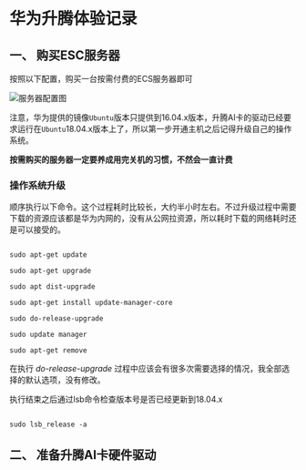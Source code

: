 # 华为升腾体验记录

## 一、 购买ESC服务器

按照以下配置，购买一台按需付费的ECS服务器即可

![服务器配置图](https://sam-test.oss-cn-beijing.aliyuncs.com/assets/hwtast/config.png)

注意，华为提供的镜像```Ubuntu```版本只提供到16.04.x版本，升腾AI卡的驱动已经要求运行在```Ubuntu```18.04.x版本上了，所以第一步开通主机之后记得升级自己的操作系统。


**按需购买的服务器一定要养成用完关机的习惯，不然会一直计费**



### 操作系统升级

顺序执行以下命令。这个过程耗时比较长，大约半小时左右。不过升级过程中需要下载的资源应该都是华为内网的，没有从公网拉资源，所以耗时下载的网络耗时还是可以接受的。

``` Shell

sudo apt-get update

sudo apt-get upgrade

sudo apt dist-upgrade

sudo apt-get install update-manager-core

sudo do-release-upgrade

sudo update manager

sudo apt-get remove

```

在执行 *do-release-upgrade* 过程中应该会有很多次需要选择的情况，我全部选择的默认选项，没有修改。

执行结束之后通过lsb命令检查版本号是否已经更新到18.04.x

``` Shell

sudo lsb_release -a

```

## 二、 准备升腾AI卡硬件驱动